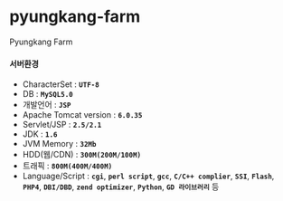 pyungkang-farm
==============

Pyungkang Farm

#### 서버환경
* CharacterSet : **```UTF-8```**
* DB : **```MySQL5.0```**
* 개발언어 : **```JSP```**
* Apache Tomcat version : **```6.0.35```**
* Servlet/JSP : **```2.5/2.1```**
* JDK : **```1.6```**
* JVM Memory : **```32Mb```**
* HDD(웹/CDN) : **```300M(200M/100M)```**
* 트래픽 : **```800M(400M/400M)```**
* Language/Script : **```cgi```**, **```perl script```**, **```gcc```**, **```C/C++ complier```**, **```SSI```**, **```Flash```**, **```PHP4```**, **```DBI/DBD```**, **```zend optimizer```**, **```Python```**, **```GD 라이브러리```** 등
